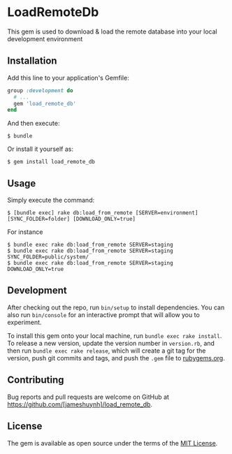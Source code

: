 # LoadRemoteDb

This gem is used to download & load the remote database into your local development environment

## Installation

Add this line to your application's Gemfile:

```ruby
group :development do
  # ...
  gem 'load_remote_db'
end
```

And then execute:

    $ bundle

Or install it yourself as:

    $ gem install load_remote_db






## Usage

Simply execute the command:

    $ [bundle exec] rake db:load_from_remote [SERVER=environment] [SYNC_FOLDER=folder] [DOWNLOAD_ONLY=true]

For instance

    $ bundle exec rake db:load_from_remote SERVER=staging
    $ bundle exec rake db:load_from_remote SERVER=staging SYNC_FOLDER=public/system/
    $ bundle exec rake db:load_from_remote SERVER=staging DOWNLOAD_ONLY=true



## Development

After checking out the repo, run `bin/setup` to install dependencies. You can also run `bin/console` for an interactive prompt that will allow you to experiment.

To install this gem onto your local machine, run `bundle exec rake install`. To release a new version, update the version number in `version.rb`, and then run `bundle exec rake release`, which will create a git tag for the version, push git commits and tags, and push the `.gem` file to [rubygems.org](https://rubygems.org).




## Contributing

Bug reports and pull requests are welcome on GitHub at https://github.com/[jameshuynh]/load_remote_db.



## License

The gem is available as open source under the terms of the [MIT License](http://opensource.org/licenses/MIT).


